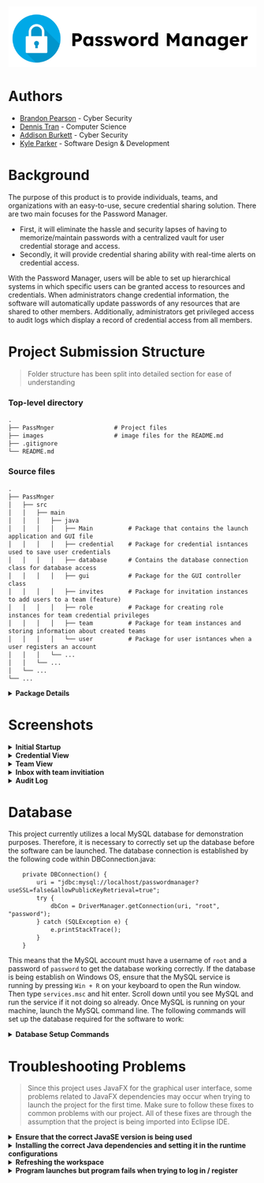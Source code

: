 <p align="center">
<img src="images/cea7bc01a8580673bbaa7ac0e457536b.png">
</p>

# Authors

- [Brandon Pearson](https://github.com/blpearson26) - Cyber Security
- [Dennis Tran](https://github.com/DennisTran00)    - Computer Science
- [Addison Burkett](https://github.com/westvalard)  - Cyber Security
- [Kyle Parker](https://github.com/CraftyAmigo)     - Software Design & Development

# Background
The purpose of this product is to provide individuals, teams, and organizations with an easy-to-use, secure credential sharing solution. There are two main focuses for the Password Manager. 
* First, it will eliminate the hassle and security lapses of having to memorize/maintain passwords with a centralized vault for user credential storage and access. 
* Secondly, it will provide credential sharing ability with real-time alerts on credential access. 

With the Password Manager, users will be able to set up hierarchical systems in which specific users can be granted access to resources and credentials. When administrators change credential information, the software will automatically update passwords of any resources that are shared to other members. Additionally, administrators get privileged access to audit logs which display a record of credential access from all members.

Project Submission Structure
============================
> Folder structure has been split into detailed section for ease of understanding

### Top-level directory

    .
    ├── PassMnger                 # Project files
    ├── images                    # image files for the README.md
    ├── .gitignore
    └── README.md
    
### Source files
    .
    ├── PassMnger
    │   ├── src
    │   │   ├── main
    │   │   │   ├── java
    │   │   │   │   ├── Main          # Package that contains the launch application and GUI file
    │   │   │   │   ├── credential    # Package for credential isntances used to save user credentials
    │   │   │   │   ├── database      # Contains the database connection class for database access
    │   │   │   │   ├── gui           # Package for the GUI controller class
    │   │   │   │   ├── invites       # Package for invitation instances to add users to a team (feature)
    │   │   │   │   ├── role          # Package for creating role instances for team credential privileges 
    │   │   │   │   ├── team          # Package for team instances and storing information about created teams
    │   │   │   │   └── user          # Package for user isntances when a user registers an account
    │   │   │   └── ... 
    │   │   └── ... 
    │   └── ... 
    └── ...

<details><summary><b>Package Details</b></summary>

#### Main
    .
    ├── Main
    │   ├── PasswordManager.java        # The main launch application (creates the JavaFX Stage)
    │   ├── PasswordManagerGUI.fxml     # FXML file exported from SceneBuilder GUI creator
    │   └── Style.css                   # CSS file that formats fxml elements in the GUI
    
 #### credential
    .
    ├── credential
    │   ├── Credential.java             # Stores information about user added credentials
    │   └── CredentialInterface.java    # Methods for defining the behavior of Credential
    
 #### database
    .
    ├── database
    │   └── DBConnection.java           # Creates a connection to the database and has querying methods
    
 #### gui
    .
    ├── gui
    │   ├── InfoList.java                     # Updates the thumbnail list in the GUI
    │   └── PasswordManagerController.java    # Controller class that is linked to the FXML file
 
 #### invites
    .
    ├── invites
    │   ├── Invite.java                 # Stores information about team invitiations sent to other users
    │   └── InviteInterface.java        # Methods for defining the behavior of Invite
    
  #### role
    .
    ├── role
    │   ├── Role.java                   # Stores information about team role privileges
    │   └── RoleInterface.java          # Methods for defining the behavior of Role
 
   #### team
    .
    ├── team
    │   ├── Team.java                   # Stores information about a user created team
    │   └── TeamInterface.java          # Methods for defining the behavior of Team
    
   #### user
    .
    ├── user
    │   ├── User.java                   # Stores information about every user that registers
    │   └── UserInterface.java          # Methods for defining the behavior of User
 
 ### Resource Icons
 > Icons used in the Graphical User Interface can be found in the `res` pacakge by following the path: src > main > java > res.
 </details>
 
Screenshots
============================
<details><summary><b>Initial Startup</b></summary> 
<p align="center">
<img src="images/Initial.png">
</p>
</details>

<details><summary><b>Credential View</b></summary>
<p align="center">
<img src="images/example.png">
</p>
<p align="center">
<img src="images/cred2.png">
</p>
</details>

<details><summary><b>Team View</b></summary>
<p align="center">
<img src="images/team.png">
</p>
<p align="center">
<img src="images/assign.png">
</p>
</details>

<details><summary><b>Inbox with team invitiation</b></summary>
<p align="center">
<img src="images/invitation.png">
</p>
</details>

<details><summary><b>Audit Log</b></summary>
<p align="center">
<img src="images/audit1.png">
</p>
<p align="center">
<img src="images/audit2.png">
</p>
</details>

Database
============================
This project currently utilizes a local MySQL database for demonstration purposes. Therefore, it is necessary to correctly set up the database before the software can be launched. The database connection is established by the following code within DBConnection.java:
````
    private DBConnection() {
		uri = "jdbc:mysql://localhost/passwordmanager?useSSL=false&allowPublicKeyRetrieval=true";
		try {
			dbCon = DriverManager.getConnection(uri, "root", "password");
		} catch (SQLException e) {
			e.printStackTrace();
		}
	}
````
This means that the MySQL account must have a username of `root` and a password of `password` to get the database working correctly. If the database is being establish on Windows OS, ensure that the MySQL service is running by pressing `Win + R` on your keyboard to open the Run window. Then type `services.msc` and hit enter. Scroll down until you see MySQL and run the service if it not doing so already.
Once MySQL is running on your machine, launch the MySQL command line. The following commands will set up the database required for the software to work:

<details><summary><b>Database Setup Commands</b></summary> 

````
CREATE DATABASE passwordmanager;

use passwordmanager;

CREATE TABLE user_info (
username VARCHAR(255),
password VARCHAR(255),
ID VARCHAR(255)
);

CREATE TABLE credentials (
UserID VARCHAR(255),
Username VARCHAR(255),
Password VARCHAR(255),
URL VARCHAR(255),
Notes VARCHAR(255),
Created VARCHAR(255),
CreationDate VARCHAR(255),
ModifiedDate VARCHAR(255),
Title VARCHAR(255)
);

CREATE TABLE teams (
GroupID VARCHAR(255),
GroupName VARCHAR(255),
OwnerID VARCHAR(255)
);

CREATE TABLE members (
GroupID VARCHAR(255),
Username VARCHAR(255),
UserID VARCHAR(255),
Role VARCHAR(255),
GroupName VARCHAR(255),
Joined VARCHAR(255)
);

CREATE TABLE roles (
GroupID VARCHAR(255),
RoleID VARCHAR(255),
RoleName VARCHAR(255),
Username VARCHAR(255),
Password VARCHAR(255)
);

CREATE TABLE invites (
GroupID VARCHAR(255),
UserID VARCHAR(255),
Username VARCHAR(255)
);

CREATE TABLE audit (
GroupID varchar(255),
Username VARCHAR(255),
CredentialUN varchar(255).
AccessTime VARCHAR(255)
);
````
</details>
 
Troubleshooting Problems
============================
> Since this project uses JavaFX for the graphical user interface, some problems related to JavaFX dependencies may occur when trying to launch the project for the first time. Make sure to follow these fixes to common problems with our project. All of these fixes are through the assumption that the project is being imported into Eclipse IDE.

<details><summary><b>Ensure that the correct JavaSE version is being used</b></summary>
	
Make sure that the correct JavaSE version is being utilized. To do this, expand the project directory in the workspace. 
Once the project directory has been expanded, you should see `JRE System Library`. 
Right click on it and proceed to `Properties`. A new window will open with the title `Properties for JRE Systerm Library`. 
Here you can change the version by checking `Execution Environment` and change it to `JavaSE-11 (jre)` if it is not so already
	
</details>

<details><summary><b>Installing the correct Java dependencies and setting it in the runtime configurations</b></summary>

If you run the project it will compile but you will get this error:

```` diff
- Error: JavaFX runtime components are missing, and are required to run this application

````
This error is shown since the Java 17 launcher checks if the main class extends javafx.application.Application. If that is the case, it is required to have the javafx.graphics module on the module-path.

A possible fix to many problems regarding JavaFX would be to use the JavaFX SDK instead of a build tool. Use this [link](https://gluonhq.com/products/javafx/) to download the correct JavaFX SDK. Our project uses javafx-sdk-17.0.0.1. Download the zip file and save it to a location on your drive.

Now, locate PasswordManager.java and right click it. Hover over `Run As` and select `Run Configurations...`. A new window titled `Run Configurations` should pop up. Navigate to the tab that says `Arguments` and under `VM arguments` add these VM arguments:

````

--module-path /path/to/javafx-sdk-17/lib --add-modules javafx.controls,javafx.fxml

````

</details>

<details><summary><b>Refreshing the workspace</b></summary>

If you are able to launch the project, but the GUI is just showing a white box, it means that is not correctly reading the .jfxml file. Locate PasswordManagerGUI.fxml and make sure there is content in that file. If there is content in that file, make sure to refresh the workspace and relaunch the project. In most cases this will fix the problem of an empty GUI.

</details>

<details><summary><b>Program launches but program fails when trying to log in / register</b></summary>

If the project launches correctly and you are able to see the GUI, but unable to interact with the GUI (initial register and log in), then that means that the database is not set up correctly. This project heavily relies on a working database connection. Ensure to follow the instructions under the `Database` section to correctly set up the database.

</details>
